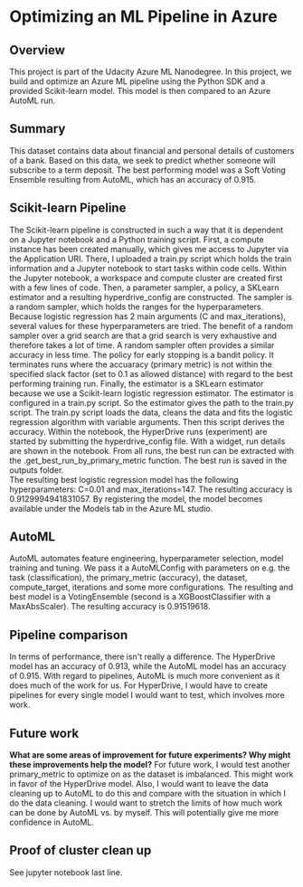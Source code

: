 # Optimizing an ML Pipeline in Azure

## Overview
This project is part of the Udacity Azure ML Nanodegree.
In this project, we build and optimize an Azure ML pipeline using the Python SDK and a provided Scikit-learn model.
This model is then compared to an Azure AutoML run.

## Summary
This dataset contains data about financial and personal details of customers of a bank. Based on this data, we seek to predict whether someone will subscribe to a term deposit. 
The best performing model was a Soft Voting Ensemble resulting from AutoML, which has an accuracy of 0.915. 

## Scikit-learn Pipeline
The Scikit-learn pipeline is constructed in such a way that it is dependent on a Jupyter notebook and a Python training script. First, a compute instance has been created manually, which gives me access to Jupyter via the Application URI. There, I uploaded a train.py script which holds the train information and a Jupyter notebook to start tasks within code cells. Within the Jupyter notebook, a workspace and compute cluster are created first with a few lines of code. Then, a parameter sampler, a policy, a SKLearn estimator and a resulting hyperdrive_config are constructed. The sampler is a random sampler, which holds the ranges for the hyperparameters. Because logistic regression has 2 main arguments (C and max_iterations), several values for these hyperparameters are tried. The benefit of a random sampler over a grid search are that a grid search is very exhaustive and therefore takes a lot of time. A random sampler often provides a similar accuracy in less time. The policy for early stopping is a bandit policy. It terminates runs where the accuaracy (primary metric) is not within the specified slack factor (set to 0.1 as allowed distance) with regard to the best performing training run. Finally, the estimator is a SKLearn estimator because we use a Scikit-learn logistic regression estimator. The estimator is configured in a train.py script. So the estimator gives the path to the train.py script. The train.py script loads the data, cleans the data and fits the logistic regression algorithm with variable arguments. Then this script derives the accuracy. Within the notebook, the HyperDrive runs (experiment) are started by submitting the hyperdrive_config file. With a widget, run details are shown in the notebook. From all runs, the best run can be extracted with the .get_best_run_by_primary_metric function. The best run is saved in the outputs folder.     
The resulting best logistic regression model has the following hyperparameters: C=0.01 and max_iterations=147. The resulting accuracy is 0.9129994941831057. By registering the model, the model becomes available under the Models tab in the Azure ML studio.     

## AutoML
AutoML automates feature engineering, hyperparameter selection, model training and tuning. We pass it a AutoMLConfig with parameters on e.g. the task (classification), the primary_metric (accuracy), the dataset, compute_target, iterations and some more configurations.
The resulting and best model is a VotingEnsemble (second is a XGBoostClassifier with a MaxAbsScaler). The resulting accuracy is 0.91519618.  

## Pipeline comparison
In terms of performance, there isn't really a difference. The HyperDrive model has an accuracy of 0.913, while the AutoML model has an accuracy of 0.915. With regard to pipelines, AutoML is much more convenient as it does much of the work for us. For HyperDrive, I would have to create pipelines for every single model I would want to test, which involves more work. 

## Future work
**What are some areas of improvement for future experiments? Why might these improvements help the model?**
For future work, I would test another primary_metric to optimize on as the dataset is imbalanced. This might work in favor of the HyperDrive model. Also, I would want to leave the data cleaning up to AutoML to do this and compare with the situation in which I do the data cleaning. I would want to stretch the limits of how much work can be done by AutoML vs. by myself. This will potentially give me more confidence in AutoML.

## Proof of cluster clean up
See jupyter notebook last line.
